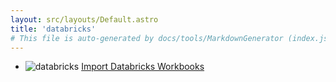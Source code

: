 ```yaml
---
layout: src/layouts/Default.astro
title: 'databricks'
# This file is auto-generated by docs/tools/MarkdownGenerator (index.js)
---
```


<ul>

<li>

![databricks](https://i.octopus.com/library/step-templates/databricks.png) [Import Databricks Workbooks](/databricks/import-databricks-workbooks/)

</li>
        
</ul>
